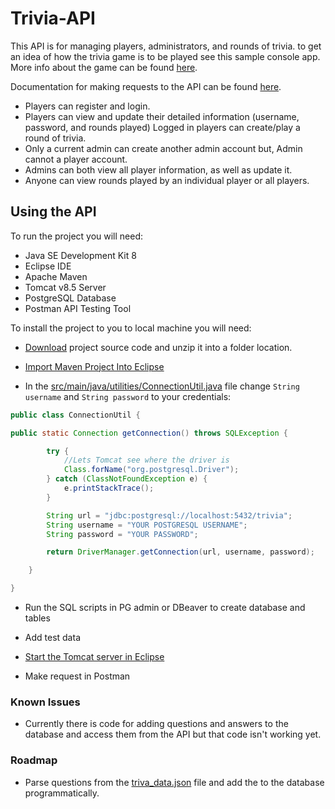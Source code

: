 # Trivia-API
This API is for managing players, administrators, and rounds of trivia.
to get an idea of how the trivia game is to be played see this sample console app. More info about the game can be found [here](https://github.com/TR-1000/trivia_game).

Documentation for making requests to the API can be found [here](https://documenter.getpostman.com/view/8437872/TVmFifEd).


* Players can register and login.
* Players can view and update their detailed information (username, password, and rounds played)
Logged in players can create/play a round of trivia.
* Only a current admin can create another admin account but, Admin cannot a player account.
* Admins can both view all player information, as well as update it.
* Anyone can view rounds played by an individual player or all players.

## Using the API

To run the project you will need:
* Java SE Development Kit 8
* Eclipse IDE
* Apache Maven
* Tomcat v8.5 Server
* PostgreSQL Database
* Postman API Testing Tool

To install the project to you to local machine you will need:
* [Download](https://github.com/TR-1000/trivia-api/archive/master.zip) project source code and unzip it into a folder location.
* [Import Maven Project Into Eclipse](https://github.com/TR-1000/trivia-api/blob/master/Import_Maven_Project_Into_Eclipse-Javapapers.pdf)

* In the [src/main/java/utilities/ConnectionUtil.java](https://github.com/TR-1000/trivia-api/blob/master/src/main/java/utilities/ConnectionUtil.java) file
change `String username` and `String password` to your credentials:
```Java
public class ConnectionUtil {

public static Connection getConnection() throws SQLException {

		try {
			//Lets Tomcat see where the driver is
			Class.forName("org.postgresql.Driver");
		} catch (ClassNotFoundException e) {
			e.printStackTrace();
		}

		String url = "jdbc:postgresql://localhost:5432/trivia";
		String username = "YOUR POSTGRESQL USERNAME";
		String password = "YOUR PASSWORD";

		return DriverManager.getConnection(url, username, password);

	}

}
```
* Run the SQL scripts in PG admin or DBeaver to create database and tables

* Add test data

* [Start the Tomcat server in Eclipse](https://github.com/TR-1000/trivia-api/blob/master/Tomcat_Configuration_In_Eclipse-Baeldung.pdf)

* Make request in Postman

### Known Issues

* Currently there is code for adding questions and answers to the database and access them from the API but that code isn't working yet.

### Roadmap

* Parse questions from the [triva_data.json](https://github.com/TR-1000/trivia-api/blob/master/trivia_data.json) file and add the to the database programmatically.
